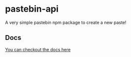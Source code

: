 # pastebin-api

A very simple pastebin npm package to create a new paste!

## Docs

[You can checkout the docs here](docs/README.md)

